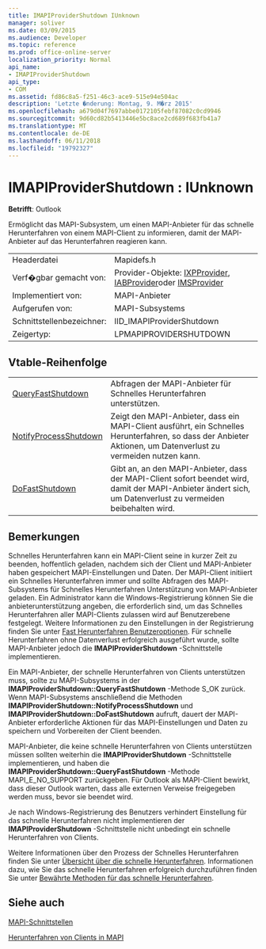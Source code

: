 ```yaml
---
title: IMAPIProviderShutdown IUnknown
manager: soliver
ms.date: 03/09/2015
ms.audience: Developer
ms.topic: reference
ms.prod: office-online-server
localization_priority: Normal
api_name:
- IMAPIProviderShutdown
api_type:
- COM
ms.assetid: fd86c8a5-f251-46c3-ace9-515e94e504ac
description: 'Letzte �nderung: Montag, 9. M�rz 2015'
ms.openlocfilehash: a679d04f7697abbe0172105febf87082c0cd9946
ms.sourcegitcommit: 9d60cd82b5413446e5bc8ace2cd689f683fb41a7
ms.translationtype: MT
ms.contentlocale: de-DE
ms.lasthandoff: 06/11/2018
ms.locfileid: "19792327"
---
```

# <a name="imapiprovidershutdown--iunknown"></a>IMAPIProviderShutdown : IUnknown

  
  
**Betrifft**: Outlook 
  
Ermöglicht das MAPI-Subsystem, um einen MAPI-Anbieter für das schnelle Herunterfahren von einem MAPI-Client zu informieren, damit der MAPI-Anbieter auf das Herunterfahren reagieren kann.
  
|||
|:-----|:-----|
|Headerdatei  <br/> |Mapidefs.h  <br/> |
|Verf�gbar gemacht von:  <br/> |Provider-Objekte: [IXPProvider](ixpprovideriunknown.md), [IABProvider](iabprovideriunknown.md)oder [IMSProvider](imsprovideriunknown.md) <br/> |
|Implementiert von:  <br/> |MAPI-Anbieter  <br/> |
|Aufgerufen von:  <br/> |MAPI-Subsystems  <br/> |
|Schnittstellenbezeichner:  <br/> |IID_IMAPIProviderShutdown  <br/> |
|Zeigertyp:  <br/> |LPMAPIPROVIDERSHUTDOWN  <br/> |
   
## <a name="vtable-order"></a>Vtable-Reihenfolge

|||
|:-----|:-----|
|[QueryFastShutdown](imapiprovidershutdown-queryfastshutdown.md) <br/> |Abfragen der MAPI-Anbieter für Schnelles Herunterfahren unterstützen.  <br/> |
|[NotifyProcessShutdown](imapiprovidershutdown-notifyprocessshutdown.md) <br/> |Zeigt den MAPI-Anbieter, dass ein MAPI-Client ausführt, ein Schnelles Herunterfahren, so dass der Anbieter Aktionen, um Datenverlust zu vermeiden nutzen kann.  <br/> |
|[DoFastShutdown](imapiprovidershutdown-dofastshutdown.md) <br/> |Gibt an, an den MAPI-Anbieter, dass der MAPI-Client sofort beendet wird, damit der MAPI-Anbieter ändert sich, um Datenverlust zu vermeiden beibehalten wird.  <br/> |
   
## <a name="remarks"></a>Bemerkungen

Schnelles Herunterfahren kann ein MAPI-Client seine in kurzer Zeit zu beenden, hoffentlich geladen, nachdem sich der Client und MAPI-Anbieter haben gespeichert MAPI-Einstellungen und Daten. Der MAPI-Client initiiert ein Schnelles Herunterfahren immer und sollte Abfragen des MAPI-Subsystems für Schnelles Herunterfahren Unterstützung von MAPI-Anbieter geladen. Ein Administrator kann die Windows-Registrierung können Sie die anbieterunterstützung angeben, die erforderlich sind, um das Schnelles Herunterfahren aller MAPI-Clients zulassen wird auf Benutzerebene festgelegt. Weitere Informationen zu den Einstellungen in der Registrierung finden Sie unter [Fast Herunterfahren Benutzeroptionen](fast-shutdown-user-options.md). Für schnelle Herunterfahren ohne Datenverlust erfolgreich ausgeführt wurde, sollte MAPI-Anbieter jedoch die **IMAPIProviderShutdown** -Schnittstelle implementieren. 
  
Ein MAPI-Anbieter, der schnelle Herunterfahren von Clients unterstützen muss, sollte zu MAPI-Subsystems in der **IMAPIProviderShutdown::QueryFastShutdown** -Methode S_OK zurück. Wenn MAPI-Subsystems anschließend die Methoden **IMAPIProviderShutdown::NotifyProcessShutdown** und **IMAPIProviderShutdown::DoFastShutdown** aufruft, dauert der MAPI-Anbieter erforderliche Aktionen für das MAPI-Einstellungen und Daten zu speichern und Vorbereiten der Client beenden. 
  
MAPI-Anbieter, die keine schnelle Herunterfahren von Clients unterstützen müssen sollten weiterhin die **IMAPIProviderShutdown** -Schnittstelle implementieren, und haben die **IMAPIProviderShutdown::QueryFastShutdown** -Methode MAPI_E_NO_SUPPORT zurückgeben. Für Outlook als MAPI-Client bewirkt, dass dieser Outlook warten, dass alle externen Verweise freigegeben werden muss, bevor sie beendet wird. 
  
Je nach Windows-Registrierung des Benutzers verhindert Einstellung für das schnelle Herunterfahren nicht implementieren der **IMAPIProviderShutdown** -Schnittstelle nicht unbedingt ein schnelle Herunterfahren von Clients. 
  
Weitere Informationen über den Prozess der Schnelles Herunterfahren finden Sie unter [Übersicht über die schnelle Herunterfahren](fast-shutdown-overview.md). Informationen dazu, wie Sie das schnelle Herunterfahren erfolgreich durchzuführen finden Sie unter [Bewährte Methoden für das schnelle Herunterfahren](best-practices-for-fast-shutdown.md).
  
## <a name="see-also"></a>Siehe auch



[MAPI-Schnittstellen](mapi-interfaces.md)
  
[Herunterfahren von Clients in MAPI](client-shutdown-in-mapi.md)

